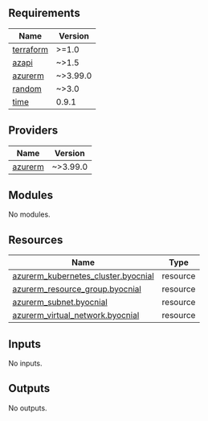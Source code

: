 ## Requirements

| Name | Version |
|------|---------|
| <a name="requirement_terraform"></a> [terraform](#requirement\_terraform) | >=1.0 |
| <a name="requirement_azapi"></a> [azapi](#requirement\_azapi) | ~>1.5 |
| <a name="requirement_azurerm"></a> [azurerm](#requirement\_azurerm) | ~>3.99.0 |
| <a name="requirement_random"></a> [random](#requirement\_random) | ~>3.0 |
| <a name="requirement_time"></a> [time](#requirement\_time) | 0.9.1 |

## Providers

| Name | Version |
|------|---------|
| <a name="provider_azurerm"></a> [azurerm](#provider\_azurerm) | ~>3.99.0 |

## Modules

No modules.

## Resources

| Name | Type |
|------|------|
| [azurerm_kubernetes_cluster.byocnial](https://registry.terraform.io/providers/hashicorp/azurerm/latest/docs/resources/kubernetes_cluster) | resource |
| [azurerm_resource_group.byocnial](https://registry.terraform.io/providers/hashicorp/azurerm/latest/docs/resources/resource_group) | resource |
| [azurerm_subnet.byocnial](https://registry.terraform.io/providers/hashicorp/azurerm/latest/docs/resources/subnet) | resource |
| [azurerm_virtual_network.byocnial](https://registry.terraform.io/providers/hashicorp/azurerm/latest/docs/resources/virtual_network) | resource |

## Inputs

No inputs.

## Outputs

No outputs.
